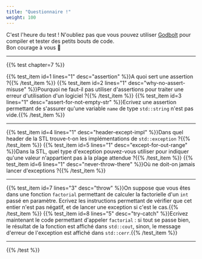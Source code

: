 ```yaml
---
title: "Questionnaire !"
weight: 100
---
```


C'est l'heure du test ! N'oubliez pas que vous pouvez utiliser [Godbolt](https://www.godbolt.org/z/ofohb4) pour compiler et tester des petits bouts de code.\
Bon courage à vous 🙂

---

{{% test chapter=7 %}}

{{% test_item id=1 lines="1" desc="assertion" %}}A quoi sert une assertion ?{{% /test_item %}}
{{% test_item id=2 lines="1" desc="why-no-assert-misuse" %}}Pourquoi ne faut-il pas utiliser d'assertions pour traiter une erreur d'utilisation d'un logiciel ?{{% /test_item %}}
{{% test_item id=3 lines="1" desc="assert-for-not-empty-str" %}}Ecrivez une assertion permettant de s'assurer qu'une variable `name` de type `std::string` n'est pas vide.{{% /test_item %}}

---

{{% test_item id=4 lines="1" desc="header-except-impl" %}}Dans quel header de la STL trouve-t-on les implémentations de `std::exception` ?{{% /test_item %}}
{{% test_item id=5 lines="1" desc="except-for-out-range" %}}Dans la STL, quel type d'exception pouvez-vous utiliser pour indiquer qu'une valeur n'appartient pas à la plage attendue ?{{% /test_item %}}
{{% test_item id=6 lines="1" desc="never-throw-there" %}}Où ne doit-on jamais lancer d'exceptions ?{{% /test_item %}}

---

{{% test_item id=7 lines="3" desc="throw" %}}On suppose que vous êtes dans une fonction `factorial` permettant de calculer la factorielle d'un `int` passé en paramètre. Ecrivez les instructions permettant de vérifier que cet entier n'est pas négatif, et de lancer une exception si c'est le cas.{{% /test_item %}}
{{% test_item id=8 lines="5" desc="try-catch" %}}Ecrivez maintenant le code permettant d'appeler `factorial` : si tout se passe bien, le résultat de la fonction est affiché dans `std::cout`, sinon, le message d'erreur de l'exception est affiché dans `std::cerr`.{{% /test_item %}}

---

{{% /test %}}
